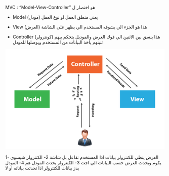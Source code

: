 MVC :
“Model-View-Controller” هو اختصار ل 

- Model (مودل) يعني منطق العمل او نوع العمل

- View (العرض) هذا هو الجزء الي يشوفه المستخدم الي يظهر على الشاشة

- Controller (كونترولر) هذا ينسق بين الاثنين الي فوك العرض والموديل يتحكم بيهم ثنينهم ياخذ البيانات من المستخدم ويوصلها للمودل


![مثال توضيحي](https://github.com/MustafaPG/My-Projects/blob/main/Topics/MVC/pic/mvc.png)


1- العرض ينطي للكنترولر بيانات اذا المستخدم تفاعل بل شاشة
2- الكنترولر شيسوي يكوم ويحدث العرض حسب البيانات الي اجت
3- الكنترولر يحدث المودل هم
4- المودل يدز بيانات للكنترولر اذا تحدثت بياناته او لا
